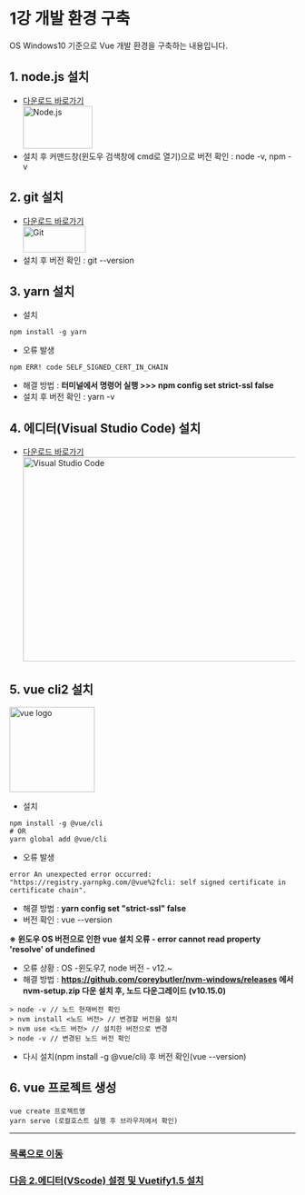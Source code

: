 # 1강 개발 환경 구축
OS Windows10 기준으로 Vue 개발 환경을 구축하는 내용입니다.

## 1. node.js 설치
* [다운로드 바로가기](https://nodejs.org/ko/download/)   
<img src="https://nodejs.org/static/images/logo.svg" alt="Node.js" width="122" height="75"></img>   
* 설치 후 커맨드창(윈도우 검색창에 cmd로 열기)으로 버전 확인 : node -v, npm -v 

## 2. git 설치
* [다운로드 바로가기](https://git-scm.com/downloads)   
   <img src="https://git-scm.com/images/logo@2x.png" width="110" height="46" alt="Git"></img>   
* 설치 후 버전 확인 : git --version

## 3. yarn 설치
* 설치
```
npm install -g yarn
```   

* 오류 발생
```
npm ERR! code SELF_SIGNED_CERT_IN_CHAIN
```
* 해결 방법 :  **터미널에서  명령어 실행 >>> npm config set strict-ssl false**
* 설치 후 버전 확인 : yarn -v

## 4. 에디터(Visual Studio Code) 설치
* [다운로드 바로가기](https://code.visualstudio.com/download)   
<img src="https://code.visualstudio.com/assets/home/home-screenshot-win.png" alt="Visual Studio Code" width="500" height="360"></img>

## 5. vue cli2 설치
<img src="https://v3.vuejs.org/logo.png" alt="vue logo" width="150" height="150"></img>  
* 설치
```
npm install -g @vue/cli 
# OR 
yarn global add @vue/cli
```

* 오류 발생
```
error An unexpected error occurred: "https://registry.yarnpkg.com/@vue%2fcli: self signed certificate in certificate chain".
```
* 해결 방법 : **yarn config set "strict-ssl" false**
* 버전 확인 : vue --version
   
**※ 윈도우 OS 버전으로 인한 vue 설치 오류 - error cannot read property 'resolve' of undefined**
* 오류 상황 : OS -윈도우7, node 버전 - v12.~
* 해결 방법 : **https://github.com/coreybutler/nvm-windows/releases 에서 nvm-setup.zip 다운 설치 후, 노드 다운그레이드 (v10.15.0)**
```
> node -v // 노드 현재버전 확인
> nvm install <노드 버전> // 변경할 버전을 설치
> nvm use <노드 버전> // 설치한 버전으로 변경
> node -v // 변경된 노드 버전 확인
```
* 다시 설치(npm install -g @vue/cli) 후 버전 확인(vue --version)

## 6. vue 프로젝트 생성
```
vue create 프로젝트명
yarn serve (로컬호스트 실행 후 브라우저에서 확인)
```
*****
### [목록으로 이동](README.md)
### [다음 2.에디터(VScode) 설정 및 Vuetify1.5 설치](document_02.md)
